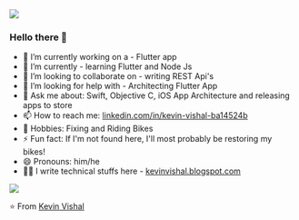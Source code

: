 <img src="https://i.pinimg.com/originals/01/b0/aa/01b0aa33d32d0582597807422f657600.jpg">

### Hello there 👋

- 🔭 I’m currently working on a - Flutter app
- 🌱 I’m currently - learning Flutter and Node Js
- 👯 I’m looking to collaborate on - writing REST Api's
- 🤔 I’m looking for help with - Architecting Flutter App
- 💬 Ask me about: Swift, Objective C, iOS App Architecture and releasing apps to store
- 📫 How to reach me: [linkedin.com/in/kevin-vishal-ba14524b](https://www.linkedin.com/in/kevin-vishal-ba14524b/)
- 💬 Hobbies: Fixing and Riding Bikes
- ⚡ Fun fact: If I'm not found here, I'll most probably be restoring my bikes!
- 😄 Pronouns: him/he
- 🧑‍💻 I write technical stuffs here - [kevinvishal.blogspot.com](https://kevinvishal.blogspot.com/)

<img src="https://github-readme-stats.vercel.app/api?username=vishalkevin11&show_icons=true">

⭐️ From [Kevin Vishal](https://github.com/vishlkevin11)
